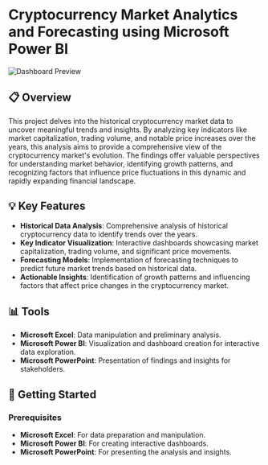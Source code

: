 # Cryptocurrency Market Analytics and Forecasting using Microsoft Power BI

![Dashboard Preview](img.jpg)

## 📋 Overview

This project delves into the historical cryptocurrency market data to uncover meaningful trends and insights. By analyzing key indicators like market capitalization, trading volume, and notable price increases over the years, this analysis aims to provide a comprehensive view of the cryptocurrency market's evolution. The findings offer valuable perspectives for understanding market behavior, identifying growth patterns, and recognizing factors that influence price fluctuations in this dynamic and rapidly expanding financial landscape.

## 💡 Key Features

- **Historical Data Analysis**: Comprehensive analysis of historical cryptocurrency data to identify trends over the years.
- **Key Indicator Visualization**: Interactive dashboards showcasing market capitalization, trading volume, and significant price movements.
- **Forecasting Models**: Implementation of forecasting techniques to predict future market trends based on historical data.
- **Actionable Insights**: Identification of growth patterns and influencing factors that affect price changes in the cryptocurrency market.

## 📊 Tools

- **Microsoft Excel**: Data manipulation and preliminary analysis.
- **Microsoft Power BI**: Visualization and dashboard creation for interactive data exploration.
- **Microsoft PowerPoint**: Presentation of findings and insights for stakeholders.

## 🚀 Getting Started

### Prerequisites

- **Microsoft Excel**: For data preparation and manipulation.
- **Microsoft Power BI**: For creating interactive dashboards.
- **Microsoft PowerPoint**: For presenting the analysis and insights.


